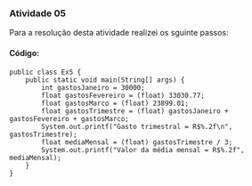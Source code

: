 ### Atividade 05
Para a resolução desta atividade realizei os sguinte passos:


#### Código:
```
public class Ex5 {
    public static void main(String[] args) {
        int gastosJaneiro = 30000;
        float gastosFevereiro = (float) 33030.77;
        float gastosMarco = (float) 23899.01;
        float gastosTrimestre = (float) gastosJaneiro + gastosFevereiro + gastosMarco;
        System.out.printf("Gasto trimestral = R$%.2f\n", gastosTrimestre);
        float mediaMensal = (float) gastosTrimestre / 3;
        System.out.printf("Valor da média mensal = R$%.2f", mediaMensal);
    }
}
```
